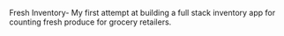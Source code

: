 Fresh Inventory-
My first attempt at building a full stack inventory app for counting fresh produce for grocery retailers.